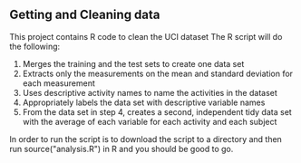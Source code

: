 ## Getting and Cleaning data
This project contains R code to clean the UCI dataset
The R script will do the following:
1. Merges the training and the test sets to create one data set
2. Extracts only the measurements on the mean and standard deviation for each measurement
3. Uses descriptive activity names to name the activities in the dataset
4. Appropriately labels the data set with descriptive variable names
5. From the data set in step 4, creates a second, independent tidy data set with the average of each variable for each activity and each subject

In order to run the script is to download the script to a directory and then run source("analysis.R") in R and you should be good to go.